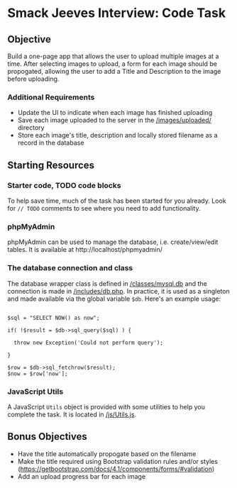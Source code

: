 # Smack Jeeves Interview: Code Task

## Objective
Build a one-page app that allows the user to upload multiple images at a time. After selecting images to upload, a form for each image should be propogated, allowing the user to add a Title and Description to the image before uploading.

### Additional Requirements
* Update the UI to indicate when each image has finished uploading
* Save each image uploaded to the server in the [/images/uploaded/](/images/uploaded/) directory
* Store each image's title, description and locally stored filename as a record in the database


## Starting Resources
### Starter code, TODO code blocks
To help save time, much of the task has been started for you already. Look for `// TODO` comments to see where you need to add functionality.

### phpMyAdmin
phpMyAdmin can be used to manage the database, i.e. create/view/edit tables. It is available at http://localhost/phpmyadmin/

### The database connection and class
The database wrapper class is defined in [/classes/mysql.db](/classes/mysql.db) and the connection is made in [/includes/db.php](/includes/db.php). In practice, it is used as a singleton and made available via the global variable `$db`. Here's an example usage:
```

$sql = "SELECT NOW() as now";

if( !$result = $db->sql_query($sql) ) {

  throw new Exception('Could not perform query');
  
}

$row = $db->sql_fetchrow($result);
$now = $row['now'];

```
### JavaScript Utils
A JavaScript `Utils` object is provided with some utilities to help you complete the task. It is located in [/js/Utils.js](/js/Utils.js).

## Bonus Objectives
* Have the title automatically propogate based on the filename
* Make the title required using Bootstrap validation rules and/or styles (https://getbootstrap.com/docs/4.1/components/forms/#validation)
* Add an upload progress bar for each image
